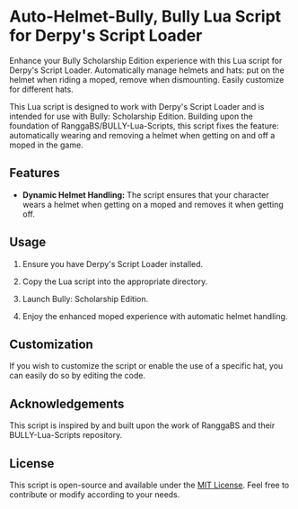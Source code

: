 # Auto-Helmet-Bully, Bully Lua Script for Derpy's Script Loader
Enhance your Bully Scholarship Edition experience with this Lua script for Derpy's Script Loader. Automatically manage helmets and hats: put on the helmet when riding a moped, remove when dismounting. Easily customize for different hats.

This Lua script is designed to work with Derpy's Script Loader and is intended for use with Bully: Scholarship Edition. Building upon the foundation of RanggaBS/BULLY-Lua-Scripts, this script fixes the feature: automatically wearing and removing a helmet when getting on and off a moped in the game.

## Features

- **Dynamic Helmet Handling:** The script ensures that your character wears a helmet when getting on a moped and removes it when getting off.

## Usage

1. Ensure you have Derpy's Script Loader installed.

2. Copy the Lua script into the appropriate directory.

3. Launch Bully: Scholarship Edition.

4. Enjoy the enhanced moped experience with automatic helmet handling.

## Customization

If you wish to customize the script or enable the use of a specific hat, you can easily do so by editing the code.

## Acknowledgements

This script is inspired by and built upon the work of RanggaBS and their BULLY-Lua-Scripts repository.

## License

This script is open-source and available under the [MIT License](LICENSE). Feel free to contribute or modify according to your needs.
